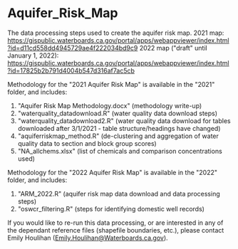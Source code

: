 # Aquifer_Risk_Map
The data processing steps used to create the aquifer risk map. 
2021 map: https://gispublic.waterboards.ca.gov/portal/apps/webappviewer/index.html?id=d11cd558dd4945729ae4f222034bd9c9
2022 map ("draft" until January 1, 2022): https://gispublic.waterboards.ca.gov/portal/apps/webappviewer/index.html?id=17825b2b791d4004b547d316af7ac5cb

Methodology for the "2021 Aquifer Risk Map" is available in the "2021" folder, and includes:
1. "Aquifer Risk Map Methodology.docx" (methodology write-up)
2. "waterquality_datadownload.R" (water quality data download steps)
3. "waterquality_datadownload2.R" (water quality data download for tables downloaded after 3/1/2021 - table structure/headings have changed)
4. "aquiferriskmap_method.R" (de-clustering and aggregation of water quality data to section and block group scores)
5. "NA_allchems.xlsx" (list of chemicals and comparison concentrations used)

Methodology for the "2022 Aquifer Risk Map" is available in the "2022" folder, and includes:
1. "ARM_2022.R" (aquifer risk map data download and data processing steps)
3. "oswcr_filtering.R" (steps for identifying domestic well records)

If you would like to re-run this data processing, or are interested in any of the dependant reference files
(shapefile boundaries, etc.), please contact Emily Houlihan (Emily.Houlihan@Waterboards.ca.gov).
